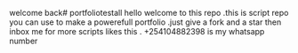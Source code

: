 welcome back# portfoliotestall
hello welcome to this repo .this is script repo you can use to make a powerefull portfolio .just give a fork and a star then inbox me for more scripts likes this . +254104882398 is my whatsapp number
